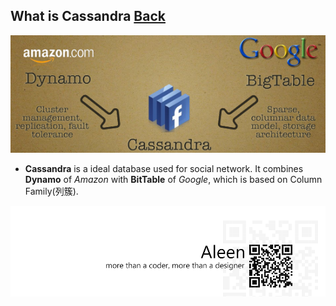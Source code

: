 ## What is Cassandra [Back](./qa.md)

<img src="./cassandra_banner.jpg">

- **Cassandra** is a ideal database used for social network. It combines **Dynamo** of *Amazon* with **BitTable** of *Google*, which is based on Column Family(列簇).

<a href="http://aleen42.github.io/" target="_blank" ><img src="./../pic/tail.gif"></a>
